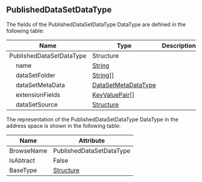 <!-- datatype -->
## PublishedDataSetDataType
<!-- end of description -->
The fields of the PublishedDataSetDataType DataType are defined in the following table:  

|Name|Type|Description|
|---|---|---|
|PublishedDataSetDataType|Structure||
|&nbsp;&nbsp;&nbsp;&nbsp;name|[String](../../../Part3/DataTypes/String/readme.md)||
|&nbsp;&nbsp;&nbsp;&nbsp;dataSetFolder|[String](../../../Part3/DataTypes/String/readme.md)[]||
|&nbsp;&nbsp;&nbsp;&nbsp;dataSetMetaData|[DataSetMetaDataType](../../../Part14/DataTypes/DataSetMetaDataType/readme.md)||
|&nbsp;&nbsp;&nbsp;&nbsp;extensionFields|[KeyValuePair](../../../Part5/DataTypes/KeyValuePair/readme.md)[]||
|&nbsp;&nbsp;&nbsp;&nbsp;dataSetSource|[Structure](../../../Part3/DataTypes/Structure/readme.md)||

The representation of the PublishedDataSetDataType DataType in the address space is shown in the following table:  

|Name|Attribute|
|---|---|
|BrowseName|PublishedDataSetDataType|
|IsAbtract|False|
|BaseType|[Structure](../../../Part3/DataTypes/Structure/readme.md)|

